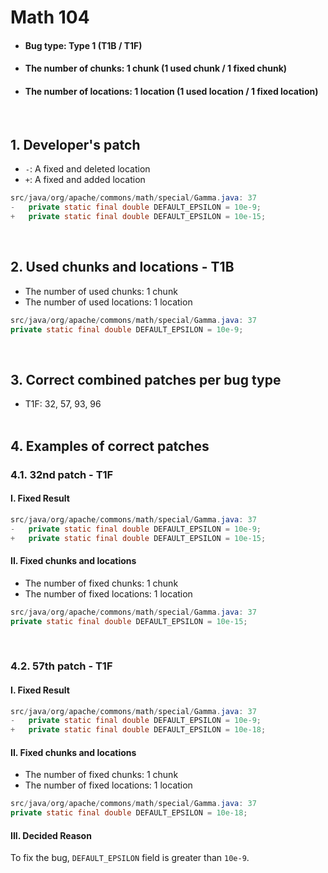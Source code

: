 # Math 104
* <h4>Bug type: Type 1 (T1B / T1F)</h4>
* <h4>The number of chunks: 1 chunk (1 used chunk / 1 fixed chunk)</h4>
* <h4>The number of locations: 1 location (1 used location / 1 fixed location)</h4>
<br>

## 1. Developer's patch
* `-`: A fixed and deleted location
* `+`: A fixed and added location
```java
src/java/org/apache/commons/math/special/Gamma.java: 37
-   private static final double DEFAULT_EPSILON = 10e-9;            
+   private static final double DEFAULT_EPSILON = 10e-15;
```
<br>

## 2. Used chunks and locations - T1B
* The number of used chunks: 1 chunk
* The number of used locations: 1 location
```java
src/java/org/apache/commons/math/special/Gamma.java: 37
private static final double DEFAULT_EPSILON = 10e-9;
```
<br>

## 3. Correct combined patches per bug type
* T1F: 32, 57, 93, 96
<br><br>

## 4. Examples of correct patches
### 4.1. 32nd patch - T1F
#### I. Fixed Result
```java
src/java/org/apache/commons/math/special/Gamma.java: 37
-   private static final double DEFAULT_EPSILON = 10e-9;            
+   private static final double DEFAULT_EPSILON = 10e-15;
```

#### II. Fixed chunks and locations
* The number of fixed chunks: 1 chunk
* The number of fixed locations: 1 location
```java
src/java/org/apache/commons/math/special/Gamma.java: 37
private static final double DEFAULT_EPSILON = 10e-15;
```  
<br>

### 4.2. 57th patch - T1F
#### I. Fixed Result
```java
src/java/org/apache/commons/math/special/Gamma.java: 37
-   private static final double DEFAULT_EPSILON = 10e-9;            
+   private static final double DEFAULT_EPSILON = 10e-18;
```

#### II. Fixed chunks and locations
* The number of fixed chunks: 1 chunk
* The number of fixed locations: 1 location
```java
src/java/org/apache/commons/math/special/Gamma.java: 37
private static final double DEFAULT_EPSILON = 10e-18;
```

#### III. Decided Reason
To fix the bug, ```DEFAULT_EPSILON``` field is greater than ```10e-9```.
<br><br>